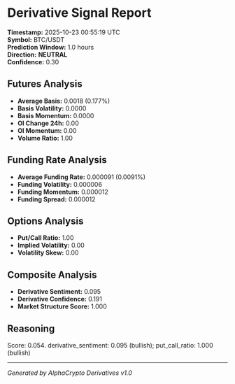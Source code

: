 # Derivative Signal Report

**Timestamp:** 2025-10-23 00:55:19 UTC  
**Symbol:** BTC/USDT  
**Prediction Window:** 1.0 hours  
**Direction:** **NEUTRAL**  
**Confidence:** 0.30

## Futures Analysis
- **Average Basis:** 0.0018 (0.177%)
- **Basis Volatility:** 0.0000
- **Basis Momentum:** 0.0000
- **OI Change 24h:** 0.00
- **OI Momentum:** 0.00
- **Volume Ratio:** 1.00

## Funding Rate Analysis
- **Average Funding Rate:** 0.000091 (0.0091%)
- **Funding Volatility:** 0.000006
- **Funding Momentum:** 0.000012
- **Funding Spread:** 0.000012

## Options Analysis
- **Put/Call Ratio:** 1.00
- **Implied Volatility:** 0.00
- **Volatility Skew:** 0.00

## Composite Analysis
- **Derivative Sentiment:** 0.095
- **Derivative Confidence:** 0.191
- **Market Structure Score:** 1.000

## Reasoning
Score: 0.054. derivative_sentiment: 0.095 (bullish); put_call_ratio: 1.000 (bullish)

---
*Generated by AlphaCrypto Derivatives v1.0*
